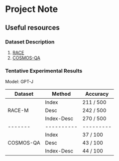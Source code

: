 # Project Note

## Useful resources

### Dataset Description

1. [RACE](https://huggingface.co/datasets/race)
2. [COSMOS-QA](https://huggingface.co/datasets/cosmos_qa)

### Tentative Experimental Results

Model: GPT-J

| Dataset   | Method     | Accuracy  |
| --------- | ---------- | --------- |
|           | Index      | 211 / 500 |
| RACE-M    | Desc       | 242 / 500 |
|           | Index-Desc | 270 / 500 |
| -------   | ---------- | --------- |
|           | Index      | 37 / 100  |
| COSMOS-QA | Desc       | 43 / 100  |
|           | Index-Desc | 44 / 100  |



